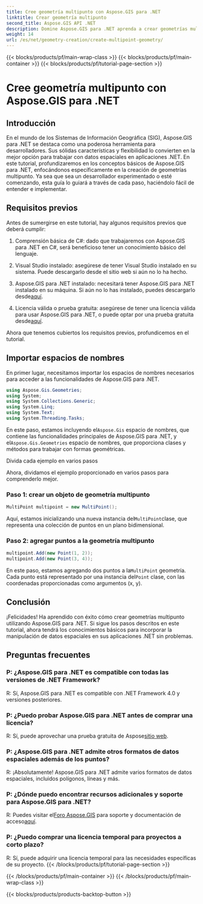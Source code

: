```yaml
---
title: Cree geometría multipunto con Aspose.GIS para .NET
linktitle: Crear geometría multipunto
second_title: Aspose.GIS API .NET
description: Domine Aspose.GIS para .NET aprenda a crear geometrías multipunto sin esfuerzo. Tutorial completo para desarrolladores.
weight: 14
url: /es/net/geometry-creation/create-multipoint-geometry/
---
```


{{< blocks/products/pf/main-wrap-class >}}
{{< blocks/products/pf/main-container >}}
{{< blocks/products/pf/tutorial-page-section >}}

# Cree geometría multipunto con Aspose.GIS para .NET

## Introducción

En el mundo de los Sistemas de Información Geográfica (SIG), Aspose.GIS para .NET se destaca como una poderosa herramienta para desarrolladores. Sus sólidas características y flexibilidad lo convierten en la mejor opción para trabajar con datos espaciales en aplicaciones .NET. En este tutorial, profundizaremos en los conceptos básicos de Aspose.GIS para .NET, enfocándonos específicamente en la creación de geometrías multipunto. Ya sea que sea un desarrollador experimentado o esté comenzando, esta guía lo guiará a través de cada paso, haciéndolo fácil de entender e implementar.

## Requisitos previos

Antes de sumergirse en este tutorial, hay algunos requisitos previos que deberá cumplir:

1. Comprensión básica de C#: dado que trabajaremos con Aspose.GIS para .NET en C#, será beneficioso tener un conocimiento básico del lenguaje.

2. Visual Studio instalado: asegúrese de tener Visual Studio instalado en su sistema. Puede descargarlo desde el sitio web si aún no lo ha hecho.

3. Aspose.GIS para .NET instalado: necesitará tener Aspose.GIS para .NET instalado en su máquina. Si aún no lo has instalado, puedes descargarlo desde[aquí](https://releases.aspose.com/gis/net/).

4.  Licencia válida o prueba gratuita: asegúrese de tener una licencia válida para usar Aspose.GIS para .NET, o puede optar por una prueba gratuita desde[aquí](https://releases.aspose.com/).

Ahora que tenemos cubiertos los requisitos previos, profundicemos en el tutorial.

## Importar espacios de nombres

En primer lugar, necesitamos importar los espacios de nombres necesarios para acceder a las funcionalidades de Aspose.GIS para .NET.


```csharp
using Aspose.Gis.Geometries;
using System;
using System.Collections.Generic;
using System.Linq;
using System.Text;
using System.Threading.Tasks;
```

 En este paso, estamos incluyendo el`Aspose.Gis` espacio de nombres, que contiene las funcionalidades principales de Aspose.GIS para .NET, y el`Aspose.Gis.Geometries` espacio de nombres, que proporciona clases y métodos para trabajar con formas geométricas.

Divida cada ejemplo en varios pasos

Ahora, dividamos el ejemplo proporcionado en varios pasos para comprenderlo mejor.

### Paso 1: crear un objeto de geometría multipunto

```csharp
MultiPoint multipoint = new MultiPoint();
```

 Aquí, estamos inicializando una nueva instancia del`MultiPoint`clase, que representa una colección de puntos en un plano bidimensional.

### Paso 2: agregar puntos a la geometría multipunto

```csharp
multipoint.Add(new Point(1, 2));
multipoint.Add(new Point(3, 4));
```

 En este paso, estamos agregando dos puntos a la`MultiPoint` geometría. Cada punto está representado por una instancia del`Point` clase, con las coordenadas proporcionadas como argumentos (x, y).

## Conclusión

¡Felicidades! Ha aprendido con éxito cómo crear geometrías multipunto utilizando Aspose.GIS para .NET. Si sigue los pasos descritos en este tutorial, ahora tendrá los conocimientos básicos para incorporar la manipulación de datos espaciales en sus aplicaciones .NET sin problemas.

## Preguntas frecuentes

### P: ¿Aspose.GIS para .NET es compatible con todas las versiones de .NET Framework?
R: Sí, Aspose.GIS para .NET es compatible con .NET Framework 4.0 y versiones posteriores.

### P: ¿Puedo probar Aspose.GIS para .NET antes de comprar una licencia?
 R: Sí, puede aprovechar una prueba gratuita de Aspose[sitio web](https://purchase.aspose.com/temporary-license/).

### P: ¿Aspose.GIS para .NET admite otros formatos de datos espaciales además de los puntos?
R: ¡Absolutamente! Aspose.GIS para .NET admite varios formatos de datos espaciales, incluidos polígonos, líneas y más.

### P: ¿Dónde puedo encontrar recursos adicionales y soporte para Aspose.GIS para .NET?
 R: Puedes visitar el[Foro Aspose.GIS](https://forum.aspose.com/c/gis/33) para soporte y documentación de acceso[aquí](https://reference.aspose.com/gis/net/).

### P: ¿Puedo comprar una licencia temporal para proyectos a corto plazo?
R: Sí, puede adquirir una licencia temporal para las necesidades específicas de su proyecto.
{{< /blocks/products/pf/tutorial-page-section >}}

{{< /blocks/products/pf/main-container >}}
{{< /blocks/products/pf/main-wrap-class >}}

{{< blocks/products/products-backtop-button >}}
